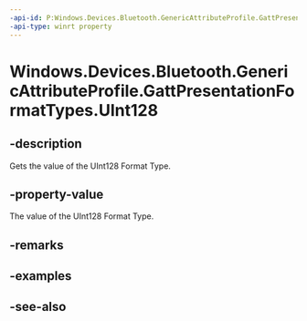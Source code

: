```yaml
---
-api-id: P:Windows.Devices.Bluetooth.GenericAttributeProfile.GattPresentationFormatTypes.UInt128
-api-type: winrt property
---
```


<!-- Property syntax
public byte UInt128 { get; }
-->

# Windows.Devices.Bluetooth.GenericAttributeProfile.GattPresentationFormatTypes.UInt128

## -description
Gets the value of the UInt128 Format Type.

## -property-value
The value of the UInt128 Format Type.

## -remarks

## -examples

## -see-also
